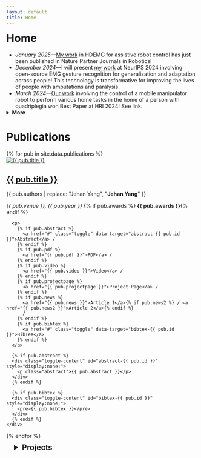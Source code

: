 ```yaml
---
layout: default
title: Home
---
```

<h1 id="home" style="margin-block-start:0">Home</h1>

<!-- <h3 class="message" style="line-height: 1.5; font-weight: normal"> </h3> -->
<!--Feel free to check out my blog too. It will be mostly about graduate school and some content I think will be relevant for students studying engineering and computer science. 
## Recent News -->
<ul style="margin-bottom:0px">
<li><em>January 2025</em>&mdash;<a href="https://www.nature.com/articles/s44182-025-00018-3">My work</a> in HDEMG for assistive robot control has just been published in Nature Partner Journals in Robotics! </li>
<li><em>December 2024</em>&mdash;I will present <a href="https://emgbench.github.io">my work</a> at NeurIPS 2024 involving open-source EMG gesture recognition for generalization and adaptation across people! This technology is transformative for improving the lives of people with amputations and paralysis. </li>
<li><em>March 2024</em>&mdash;<a href="https://dl.acm.org/doi/10.1145/3610977.3634964">Our work</a> involving the control of a mobile manipulator robot to perform various home tasks in the home of a person with quadriplegia won Best Paper at HRI 2024! See link. </li>
</ul>
<details class="toggle-details">
  <summary class="toggle-summary"><strong>More</strong></summary>
  <div class="toggle-content">
    <ul>
      <li><em>August 2022</em>&mdash;I begin my PhD at CMU!</li>
      <li><em>June 2022</em>&mdash;I begin working full-time as a software intern at fast-food robotics startup, <a href="https://misorobotics.com">Miso Robotics</a>.</li>
      <li><em>April 2022</em>&mdash;I committed to my PhD at <a href="https://cmu.edu">Carnegie Mellon University</a> with advisors Zackory Erickson and Doug Weber! I received a 2-year fully-funded departmental fellowship.</li>
      <li><em>June 2020</em>&mdash;I start my internship with the self-driving car startup, <a href="https://nuro.ai">Nuro</a>.</li>
      <li><em>May 2020</em>&mdash;I committed to starting my MS in Electrical Engineering at <a href="https://ee.caltech.edu">Caltech</a> with a 2-year fully-funded departmental fellowship.</li>
      <li><em>April 2020</em>&mdash;I received the <a href="https://nsfgrfp.org">NSF GRFP</a>! I am indescribably grateful for my mentors' and friends' help.</li>
      <li><em>Sep. 2019</em>&mdash;I started working with <a href="https://covariant.ai">Covariant</a> as an intern.</li>
      <li><em>May 2019</em>&mdash;I received funding from the <a href="https://hsp.berkeley.edu">Haas Scholars Fellowship</a>, the largest research award for undergraduates at UC Berkeley.</li>
    </ul>
    <p class="toggle-less"><strong>Less</strong></p>
  </div>
</details>

<script>
  document.addEventListener("DOMContentLoaded", function() {
    const details = document.querySelector(".toggle-details");
    const summary = details.querySelector(".toggle-summary");
    const lessText = details.querySelector(".toggle-less");

    lessText.style.display = "none"; // Hide "Less" initially

    details.addEventListener("toggle", function() {
      if (details.open) {
        summary.style.display = "none"; // Completely remove "More" when expanded
        lessText.style.display = "block"; // Show "Less" at the bottom
      } else {
        summary.style.display = "list-item"; // Restore "More" with the triangle
        lessText.style.display = "none"; // Hide "Less"
      }
    });

    lessText.addEventListener("click", function() {
      details.open = false; // Close the <details> element when "Less" is clicked
      summary.style.display = "list-item"; // Restore "More" and triangle
      lessText.style.display = "none"; // Hide "Less"
    });
  });
</script>

<h1>Publications</h1>

<div class="publications">
  {% for pub in site.data.publications %}
  <div class="publication-entry">
    <div class="publication-image">
      <a href="{{ pub.website | default: pub.pdf }}">
        <img src="{{ pub.image }}" alt="{{ pub.title }}">
      </a>
    </div>
    <div class="publication-details">
      <h2><a href="{{ pub.website | default: pub.pdf }}">{{ pub.title }}</a></h2>
      <p>{{ pub.authors | replace: "Jehan Yang", "<strong>Jehan Yang</strong>" }}</p>
      <p><em>{{ pub.venue }}, {{ pub.year }} </em> {% if pub.awards %} <strong>{{ pub.awards }}</strong>{% endif %}</p>


      <p>
        {% if pub.abstract %}
          <a href="#" class="toggle" data-target="abstract-{{ pub.id }}">Abstract</a> /
        {% endif %}
        {% if pub.pdf %}
          <a href="{{ pub.pdf }}">PDF</a> /
        {% endif %}
        {% if pub.video %}
          <a href="{{ pub.video }}">Video</a> /
        {% endif %}
        {% if pub.projectpage %}
          <a href="{{ pub.projectpage }}">Project Page</a> /
        {% endif %}
        {% if pub.news %}
          <a href="{{ pub.news }}">Article 1</a>{% if pub.news2 %} / <a href="{{ pub.news2 }}">Article 2</a>{% endif %}
          /
        {% endif %}
        {% if pub.bibtex %}
          <a href="#" class="toggle" data-target="bibtex-{{ pub.id }}">BibTeX</a>
        {% endif %}
      </p>

      {% if pub.abstract %}
      <div class="toggle-content" id="abstract-{{ pub.id }}" style="display:none;">
        <p class="abstract">{{ pub.abstract }}</p>
      </div>
      {% endif %}

      {% if pub.bibtex %}
      <div class="toggle-content" id="bibtex-{{ pub.id }}" style="display:none;">
        <pre>{{ pub.bibtex }}</pre>
      </div>
      {% endif %}
    </div>
  </div>
  {% endfor %}
</div>

<script>
  document.addEventListener("DOMContentLoaded", function() {
    document.querySelectorAll(".toggle").forEach(function(element) {
      element.addEventListener("click", function(event) {
        event.preventDefault(); // Prevents default anchor behavior
        event.stopPropagation(); // Stops event from bubbling

        let targetId = this.getAttribute("data-target");
        let target = document.getElementById(targetId);
        if (target.style.display === "none" || target.style.display === "") {
          target.style.display = "block";
        } else {
          target.style.display = "none";
        }
      });
    });
  });
</script>

<details style="padding-top:10px;"><summary style="padding-left: 20px; padding-bottom: 0px; margin-bottom:0px; font-size:20px"><strong>Projects</strong></summary><p style="padding-left: 20px" >

<div class="row">
  <div class="column" style="width:100%"> 
  <a class="nochangelink" href="portfolio/leg">
  <div class="card">
    <img src="/images/prosthLeg.jpg" alt="Caltech AMBER Lab Prosthetic Leg" style="width:100%;border-radius: 5px 5px 0 0;">
  <div class="container">
    <strong>Prosthetic Leg Pressure Sensing</strong>
    <p>Software</p>
  </div>
  </div>
  </a>
  </div>
</div>

<div class="row">
  <div class="column">
  <a class="nochangelink" href="/portfolio/pie">
  <div class="card">
   <img src="/images/PiE.jpg" alt="Pioneers in Engineering robot maintenance" style="width:100%;border-radius: 5px 5px 0 0;">
  <div class="container">
   <strong>Pioneers in Engineering</strong>
   <p>Team Leader, Treasurer</p> 
  </div>
  </div>
  </a>
  </div>     

  <div class="column">
  <a class="nochangelink" href="/portfolio/biomfing">
  <div class="card">
  <img src="/images/biomFing.png" alt="Biomimetic Finger Projects" style="width:100%;border-radius: 5px 5px 0 0;">
  <div class="container">
   <strong>Biomimetic Finger</strong>
   <p>Undergraduate Researcher, Haas Scholar</p> 

  </div>
  </div>
  </a>
  </div>
</div>

<div class="row">
  <div class="column">
  <a class="nochangelink" href="/portfolio/nerf">
  <div class="card">
  <img src="/images/Nerf3.jpg" alt="Nerf Prosthetic picture of product" style="width:100%;border-radius: 5px 5px 0 0;">
  <div class="container">
   <strong>Nerf Prosthetic</strong>
   <p>Voted Best Project, Technical Lead</p> 
  
  </div>
  </div>
  </a>
  </div>

  <div class="column">
  <a class="nochangelink" href="/portfolio/claw">
<div class="card">
   <img src="/images/TOM.jpg" alt="Tikka Olam Makers Makerthon products: Claw and Plug" style="width:100%;border-radius: 5px 5px 0 0;">
  <div class="container">
   <strong>Household Claw for Disabled Client</strong>
   <p>Manufacturing and Design</p> 
  </div>
  </div>
  </a>
  </div>     
 </div>

<details style="padding-top:10px;"><summary style="padding-left: 20px; padding-bottom: 0px; margin-bottom:0px; font-size:20px"><strong>More</strong></summary><p style="padding-left: 20px" >

<div class="row">
  <div class="column">
  <a class="nochangelink" href="/portfolio/joint">
  <div class="card">
   <img src="/images/Joint.png" alt="Soft Robotic Joint" style="width:100%;border-radius: 5px 5px 0 0;">
  <div class="container">
   <strong>Soft Robotic Joint</strong>
   <p>Force and Displacement Tester, Designer</p> 
  </div>
  </div>
  </a>
  </div>

  <div class="column">
  <a class="nochangelink" href="/portfolio/bopit">
  <div class="card">
   <img src="/images/BopIt.jpg" alt="Bop It! Rhythm Game Implemented in Hardware" style="width:100%;border-radius: 5px 5px 0 0;">
  <div class="container">
   <strong>Bop It! Rhythm Game</strong>
   <p>Mechanical Designer, Programmer</p> 
  </div>
  </div>
  </a>
  </div>
</div>


<div class="row">
  <div class="column">
  <a class="nochangelink" href="/portfolio/roach">
  <div class="card">
   <img src="/images/VelociRoACH.png" alt="VelociRoACH Profile View before Run" style="width:100%;border-radius: 5px 5px 0 0;">
  <div class="container">
   <strong>VelociRoACH Step Climbing</strong>
   <p>Lead Designer and Fabricator</p>
  </div>
  </div>
  </a>
  </div>


  <div class="column">
  <a class="nochangelink" href="/portfolio/salto">
  <div class="card">
   <img src="/images/SaltoFoot.jpg" alt="Salto Gripper" style="width:100%;border-radius: 5px 5px 0 0;">
  <div class="container">
   <strong>Salto Gripper</strong>
   <p>Jump Test and Foot Design</p> 
  </div>
  </div>
  </a>
  </div>
</div>

<div class="row">

  <div class="column">
  <a class="nochangelink" href="/portfolio/led">
  <div class="card">
   <img src="/images/arraypcb.jpg" alt="LED Array printed circuit board" style="width:100%;border-radius: 5px 5px 0 0;">
  <div class="container">
   <strong>LED Array PCB</strong>
   <p>PCB Designer</p> 
  </div>
  </div>
  </a>
  </div>

  <div class="column">
  <a class="nochangelink" href="/portfolio/turbine">
  <div class="card">
   <img src="/images/blades.png" alt="Milliscale Wind Turbine Blades" style="width:100%;border-radius: 5px 5px 0 0;">
  <div class="container">
   <strong>Milliscale Wind Turbine</strong>
   <p>CFD Analyst</p> 
  </div>
  </div>
  </a>
  </div>

</div>

</p></details>

</p></details>


<span></span>

